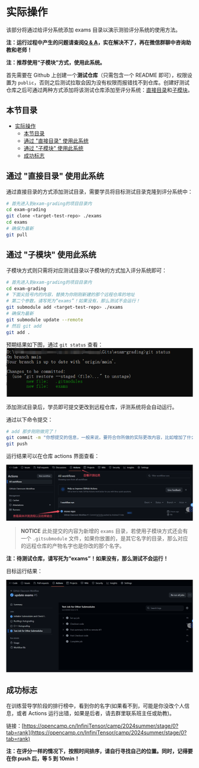 # 实际操作

该部分将通过给评分系统添加 exams 目录以演示测验评分系统的使用方法。

**注：运行过程中产生的问题请查阅[Q & A](./problem.md)，实在解决不了，再在微信群聊中咨询助教和老师！**

**注：推荐使用“子模块”方式，使用此系统。**

首先需要在 Github 上创建一个**测试仓库**（只需包含一个 README 即可），权限设置为 `public`，否则之后测试拉取会因为没有权限而报错找不到仓库。创建好测试仓库之后可通过两种方式添加将该测试仓库添加至评分系统：[直接目录](#通过-直接目录-使用此系统)和[子模块](#通过-子模块-使用此系统)。

## 本节目录

- [实际操作](#实际操作)
  - [本节目录](#本节目录)
  - [通过 "直接目录" 使用此系统](#通过-直接目录-使用此系统)
  - [通过 "子模块" 使用此系统](#通过-子模块-使用此系统)
  - [成功标志](#成功标志)

## 通过 "直接目录" 使用此系统

通过直接目录的方式添加测试目录，需要学员将目标测试目录克隆到评分系统中：

```bash
# 首先进入到exam-grading的项目目录内
cd exam-grading
git clone <target-test-repo> ./exams
cd exams
# 确保为最新
git pull
```

## 通过 "子模块" 使用此系统

子模块方式则只需将对应测试目录以子模块的方式加入评分系统即可：

```bash
# 首先进入到exam-grading的项目目录内
cd exam-grading
# 下面尖括号内的内容，替换为你刚刚新建的那个远程仓库的地址
# 第二个参数，请写死为“exams”！如果没有，那么测试不会运行！
git submodule add <target-test-repo> ./exams
# 确保为最新
git submodule update --remote
# 然后 git add
git add .
```

预期结果如下图，通过 `git status` 查看：
![](./resources/子模块添加成功标志.png)

添加测试目录后，学员即可提交更改到远程仓库，评测系统将会自动运行。

通过以下命令提交：

```bash
# add 那步刚刚做完了！
git commit -m "你想提交的信息，一般来说，要符合你所做的实际更改内容，比如增加了什么，完成了什么"
git push
```

运行结果可以在仓库 actions 界面查看：

![](./resources/grading-res.png)

> **NOTICE** 此处提交的内容为新增的 `exams` 目录，若使用子模块方式还会有一个 `.gitsubmodule` 文件，如果你放置的，是其它名字的目录，那么对应的远程仓库的产物名字也是你改的那个名字。

**注：待测试仓库，请写死为“exams”！如果没有，那么测试不会运行！**

目标运行结果：

![](./resources/expect-res.png)

## 成功标志

在训练营导学阶段的排行榜中，看到你的名字(如果看不到，可能是你没改个人信息，或者 Actions 运行出错，如果是后者，请去群里联系班主任或助教)。

链接：[https://opencamp.cn/InfiniTensor/camp/2024summer/stage/0?tab=rank](https://opencamp.cn/InfiniTensor/camp/2024summer/stage/0?tab=rank)

**注：在评分一样的情况下，按照时间排序，请自行寻找自己的位置。同时，记得要在你 push 后，等 5 到 10min！**
